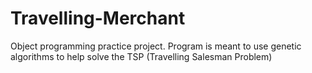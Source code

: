 # Travelling-Merchant
Object programming practice project. Program is meant to use genetic algorithms to help solve the TSP (Travelling Salesman Problem)
